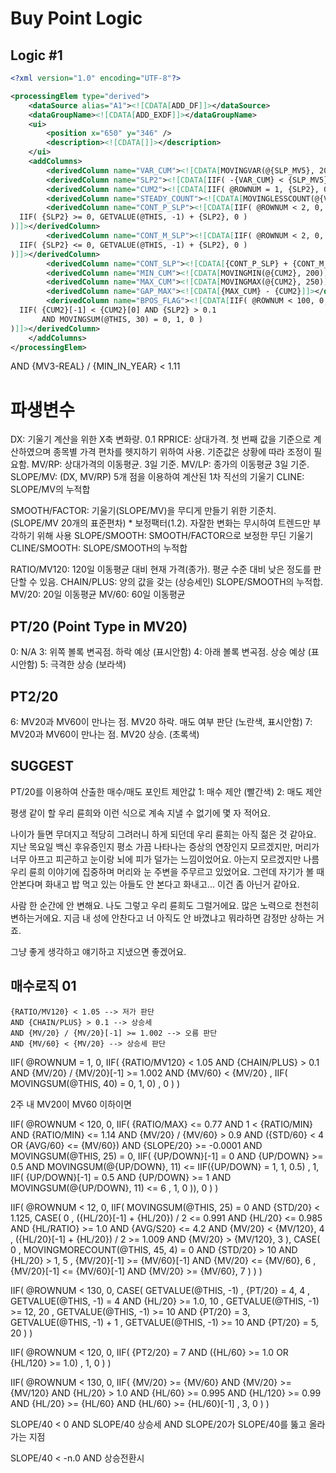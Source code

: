 # Buy Point Logic


## Logic #1

```xml
<?xml version="1.0" encoding="UTF-8"?>

<processingElem type="derived">
	<dataSource alias="A1"><![CDATA[ADD_DF]]></dataSource>
	<dataGroupName><![CDATA[ADD_EXDF]]></dataGroupName>
	<ui>
		<position x="650" y="346" />
		<description><![CDATA[]]></description>
	</ui>
	<addColumns>
		<derivedColumn name="VAR_CUM"><![CDATA[MOVINGVAR(@{SLP_MV5}, 20) * 15]]></derivedColumn>
		<derivedColumn name="SLP2"><![CDATA[IIF( -{VAR_CUM} < {SLP_MV5} AND {SLP_MV5} < {VAR_CUM}, 0, {SLP_MV5} )]]></derivedColumn>
		<derivedColumn name="CUM2"><![CDATA[IIF( @ROWNUM = 1, {SLP2}, GETVALUE(@THIS, -1) + {SLP2} )]]></derivedColumn>
		<derivedColumn name="STEADY_COUNT"><![CDATA[MOVINGLESSCOUNT(@{VAR_CUM}, 30, 0.1)]]></derivedColumn>
		<derivedColumn name="CONT_P_SLP"><![CDATA[IIF( @ROWNUM < 2, 0,
  IIF( {SLP2} >= 0, GETVALUE(@THIS, -1) + {SLP2}, 0 )
)]]></derivedColumn>
		<derivedColumn name="CONT_M_SLP"><![CDATA[IIF( @ROWNUM < 2, 0,
  IIF( {SLP2} <= 0, GETVALUE(@THIS, -1) + {SLP2}, 0 )
)]]></derivedColumn>
		<derivedColumn name="CONT_SLP"><![CDATA[{CONT_P_SLP} + {CONT_M_SLP}]]></derivedColumn>
		<derivedColumn name="MIN_CUM"><![CDATA[MOVINGMIN(@{CUM2}, 200)]]></derivedColumn>
		<derivedColumn name="MAX_CUM"><![CDATA[MOVINGMAX(@{CUM2}, 250)]]></derivedColumn>
		<derivedColumn name="GAP_MAX"><![CDATA[{MAX_CUM} - {CUM2}]]></derivedColumn>
		<derivedColumn name="BPOS_FLAG"><![CDATA[IIF( @ROWNUM < 100, 0,
  IIF( {CUM2}[-1] < {CUM2}[0] AND {SLP2} > 0.1
       AND MOVINGSUM(@THIS, 30) = 0, 1, 0 )
)]]></derivedColumn>
	</addColumns>
</processingElem>
```


AND {MV3-REAL} / {MIN_IN_YEAR} < 1.11


# 파생변수
DX: 기울기 계산을 위한 X축 변화량. 0.1
RPRICE: 상대가격. 첫 번째 값을 기준으로 계산하였으며 종목별 가격 편차를 헷지하기 위하여 사용. 기준값은 상황에 따라 조정이 필요함.
MV/RP: 상대가격의 이동평균. 3일 기준.
MV/LP: 종가의 이동평균 3일 기준.
SLOPE/MV: (DX, MV/RP) 5개 점을 이용하여 계산된 1차 직선의 기울기
CLINE: SLOPE/MV의 누적합

SMOOTH/FACTOR: 기울기(SLOPE/MV)을 무디게 만들기 위한 기준치. (SLOPE/MV 20개의 표준편차) * 보정팩터(1.2). 자잘한 변화는 무시하여 트렌드만 부각하기 위해 사용
SLOPE/SMOOTH: SMOOTH/FACTOR으로 보정한 무딘 기울기
CLINE/SMOOTH: SLOPE/SMOOTH의 누적합


RATIO/MV120: 120일 이동평균 대비 현재 가격(종가). 평균 수준 대비 낮은 정도를 판단할 수 있음.
CHAIN/PLUS: 양의 값을 갖는 (상승세인) SLOPE/SMOOTH의 누적합.
MV/20: 20일 이동평균
MV/60: 60일 이동평균


## PT/20 (Point Type in MV20)
0: N/A
3: 위쪽 볼록 변곡점. 하락 예상 (표시안함)
4: 아래 볼록 변곡점. 상승 예상 (표시안함)
5: 극격한 상승 (보라색)

## PT2/20
6: MV20과 MV60이 만나는 점. MV20 하락. 매도 여부 판단 (노란색, 표시안함)
7: MV20과 MV60이 만나는 점. MV20 상승. (초록색)

## SUGGEST
PT/20를 이용하여 산출한 매수/매도 포인트 제안값
1: 매수 제안 (빨간색)
2: 매도 제안


평생 같이 할 우리 륜희와 이런 식으로 계속 지낼 수 없기에 몇 자 적어요.

나이가 들면 무뎌지고 적당히 그려러니 하게 되던데 우리 륜희는 아직 젊은 것 같아요.
지난 목요일 백신 후유증인지 평소 가끔 나타나는 증상의 연장인지 모르겠지만,
머리가 너무 아프고 피곤하고 눈이랑 뇌에 피가 덜가는 느낌이었어요.
아는지 모르겠지만 나름 우리 륜희 이야기에 집중하며 머리와 눈 주변을 주무르고 있었어요.
그런데 자기가 볼 때 안본다며 화내고 밥 먹고 있는 아들도 안 본다고 화내고... 이건 좀 아닌거 같아요.

사람 한 순간에 안 변해요. 나도 그렇고 우리 륜희도 그럴거에요.
많은 노력으로 천천히 변하는거에요. 지금 내 성에 안찬다고 너 아직도 안 바꼈냐고 뭐라하면 감정만 상하는 거죠.

그냥 좋게 생각하고 얘기하고 지냈으면 좋겠어요.



## 매수로직 01

```
{RATIO/MV120} < 1.05 --> 저가 판단
AND {CHAIN/PLUS} > 0.1 --> 상승세
AND {MV/20} / {MV/20}[-1] >= 1.002 --> 오름 판단
AND {MV/60} < {MV/20} --> 상승세 판단
```



IIF( @ROWNUM = 1, 0,
  IIF( {RATIO/MV120} < 1.05
      AND {CHAIN/PLUS} > 0.1
      AND {MV/20} / {MV/20}[-1] >= 1.002
      AND {MV/60} < {MV/20}
    , IIF( MOVINGSUM(@THIS, 40) = 0, 1, 0)
    , 0 )
)


2주 내 MV20이 MV60 이하이면


IIF( @ROWNUM < 120, 0,
   IIF( {RATIO/MAX} <= 0.77
        AND 1 < {RATIO/MIN} AND {RATIO/MIN} <= 1.14
        AND {MV/20} / {MV/60} > 0.9
        AND ({STD/60} < 4 OR {AVG/60} <= {MV/60})
        AND {SLOPE/20} >= -0.0001
        AND MOVINGSUM(@THIS, 25) = 0,
   IIF( {UP/DOWN}[-1] = 0 AND {UP/DOWN} >= 0.5
        AND MOVINGSUM(@{UP/DOWN}, 11) <= IIF({UP/DOWN} = 1, 1, 0.5)
      , 1,
   IIF( {UP/DOWN}[-1] = 0.5 AND {UP/DOWN} >= 1
        AND MOVINGSUM(@{UP/DOWN}, 11) <= 6
      , 1, 0
   )), 0 )
)



IIF( @ROWNUM < 12, 0,
   IIF( MOVINGSUM(@THIS, 25) = 0 AND {STD/20} < 1.125,
      CASE( 0
         , ({HL/20}[-1] + {HL/20}) / 2 <= 0.991
           AND {HL/20} <= 0.985 AND {HL/RATIO} >= 1.0
           AND {AVG/S20} <= 4.2 AND {MV/20} < {MV/120}, 4
         , ({HL/20}[-1] + {HL/20}) / 2 >= 1.009 AND {MV/20} > {MV/120}, 3
      ),
      CASE( 0
         , MOVINGMORECOUNT(@THIS, 45, 4) = 0 AND {STD/20} > 10 AND {HL/20} > 1, 5
         , {MV/20}[-1] >= {MV/60}[-1] AND {MV/20} <= {MV/60}, 6
         , {MV/20}[-1] <= {MV/60}[-1] AND {MV/20} >= {MV/60}, 7
      )
   )
)


IIF( @ROWNUM < 130, 0,
   CASE( GETVALUE(@THIS, -1)
       , {PT/20} = 4, 4
       , GETVALUE(@THIS, -1) = 4 AND {HL/20} >= 1.0, 10
       , GETVALUE(@THIS, -1) >= 12, 20
       , GETVALUE(@THIS, -1) >= 10 AND {PT/20} = 3, GETVALUE(@THIS, -1) + 1
       , GETVALUE(@THIS, -1) >= 10 AND {PT/20} = 5, 20
   )
)


IIF( @ROWNUM < 120, 0,
   IIF( {PT2/20} = 7 AND ({HL/60} >= 1.0 OR {HL/120} >= 1.0)
      , 1, 0 )
)


IIF( @ROWNUM < 130, 0,
   IIF( {MV/20} >= {MV/60} AND {MV/20} >= {MV/120}
        AND {HL/20} > 1.0 AND {HL/60} >= 0.995 AND {HL/120} >= 0.99
        AND {HL/20} >= {HL/60} AND {HL/60} >= {HL/60}[-1]
       , 3, 0
   )
)


SLOPE/40 < 0 AND SLOPE/40 상승세
AND SLOPE/20가 SLOPE/40를 뚫고 올라가는 지점


SLOPE/40 < -n.0 AND 상승전환시
